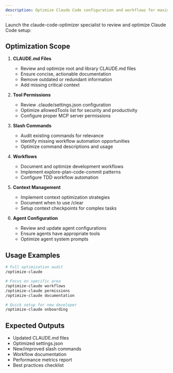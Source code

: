 ```yaml
---
description: Optimize Claude Code configuration and workflows for maximum productivity
---
```


Launch the claude-code-optimizer specialist to review and optimize Claude Code setup:

## Optimization Scope

1. **CLAUDE.md Files**
   - Review and optimize root and library CLAUDE.md files
   - Ensure concise, actionable documentation
   - Remove outdated or redundant information
   - Add missing critical context

2. **Tool Permissions**
   - Review .claude/settings.json configuration
   - Optimize allowedTools list for security and productivity
   - Configure proper MCP server permissions

3. **Slash Commands**
   - Audit existing commands for relevance
   - Identify missing workflow automation opportunities
   - Optimize command descriptions and usage

4. **Workflows**
   - Document and optimize development workflows
   - Implement explore-plan-code-commit patterns
   - Configure TDD workflow automation

5. **Context Management**
   - Implement context optimization strategies
   - Document when to use /clear
   - Setup context checkpoints for complex tasks

6. **Agent Configuration**
   - Review and update agent configurations
   - Ensure agents have appropriate tools
   - Optimize agent system prompts

## Usage Examples

```bash
# Full optimization audit
/optimize-claude

# Focus on specific area
/optimize-claude workflows
/optimize-claude permissions
/optimize-claude documentation

# Quick setup for new developer
/optimize-claude onboarding
```

## Expected Outputs

- Updated CLAUDE.md files
- Optimized settings.json
- New/improved slash commands
- Workflow documentation
- Performance metrics report
- Best practices checklist
